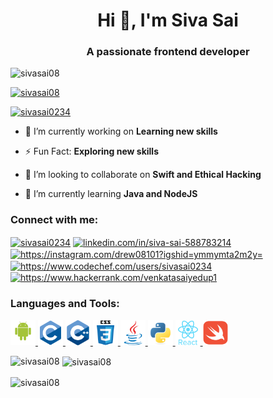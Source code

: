 <h1 align="center">Hi 👋, I'm Siva Sai</h1>
<h3 align="center">A passionate frontend developer</h3>

<p align="left"> <img src="https://komarev.com/ghpvc/?username=sivasai08&label=Profile%20views&color=0e75b6&style=flat" alt="sivasai08" /> </p>

<p align="left"> <a href="https://github.com/ryo-ma/github-profile-trophy"><img src="https://github-profile-trophy.vercel.app/?username=sivasai08" alt="sivasai08" /></a> </p>

<p align="left"> <a href="https://twitter.com/sivasai0234" target="blank"><img src="https://img.shields.io/twitter/follow/sivasai0234?logo=twitter&style=for-the-badge" alt="sivasai0234" /></a> </p>

- 🔭 I’m currently working on **Learning new skills**

- ⚡ Fun Fact: **Exploring new skills**

- 👯 I’m looking to collaborate on **Swift and Ethical Hacking**

- 🌱 I’m currently learning **Java and NodeJS**

<h3 align="left">Connect with me:</h3>
<p align="left">
<a href="https://twitter.com/sivasai0234" target="blank"><img align="center" src="https://raw.githubusercontent.com/rahuldkjain/github-profile-readme-generator/master/src/images/icons/Social/twitter.svg" alt="sivasai0234" height="30" width="40" /></a>
<a href="https://linkedin.com/in/linkedin.com/in/siva-sai-588783214" target="blank"><img align="center" src="https://raw.githubusercontent.com/rahuldkjain/github-profile-readme-generator/master/src/images/icons/Social/linked-in-alt.svg" alt="linkedin.com/in/siva-sai-588783214" height="30" width="40" /></a>
<a href="https://instagram.com/https://instagram.com/drew08101?igshid=ymmymta2m2y=" target="blank"><img align="center" src="https://raw.githubusercontent.com/rahuldkjain/github-profile-readme-generator/master/src/images/icons/Social/instagram.svg" alt="https://instagram.com/drew08101?igshid=ymmymta2m2y=" height="30" width="40" /></a>
<a href="https://www.codechef.com/users/https://www.codechef.com/users/sivasai0234" target="blank"><img align="center" src="https://cdn.jsdelivr.net/npm/simple-icons@3.1.0/icons/codechef.svg" alt="https://www.codechef.com/users/sivasai0234" height="30" width="40" /></a>
<a href="https://www.hackerrank.com/https://www.hackerrank.com/venkatasaiyedup1" target="blank"><img align="center" src="https://raw.githubusercontent.com/rahuldkjain/github-profile-readme-generator/master/src/images/icons/Social/hackerrank.svg" alt="https://www.hackerrank.com/venkatasaiyedup1" height="30" width="40" /></a>
</p>

<h3 align="left">Languages and Tools:</h3>
<p align="left"> <a href="https://developer.android.com" target="_blank" rel="noreferrer"> <img src="https://raw.githubusercontent.com/devicons/devicon/master/icons/android/android-original-wordmark.svg" alt="android" width="40" height="40"/> </a> <a href="https://www.cprogramming.com/" target="_blank" rel="noreferrer"> <img src="https://raw.githubusercontent.com/devicons/devicon/master/icons/c/c-original.svg" alt="c" width="40" height="40"/> </a> <a href="https://www.w3schools.com/cpp/" target="_blank" rel="noreferrer"> <img src="https://raw.githubusercontent.com/devicons/devicon/master/icons/cplusplus/cplusplus-original.svg" alt="cplusplus" width="40" height="40"/> </a> <a href="https://www.w3schools.com/css/" target="_blank" rel="noreferrer"> <img src="https://raw.githubusercontent.com/devicons/devicon/master/icons/css3/css3-original-wordmark.svg" alt="css3" width="40" height="40"/> </a> <a href="https://www.java.com" target="_blank" rel="noreferrer"> <img src="https://raw.githubusercontent.com/devicons/devicon/master/icons/java/java-original.svg" alt="java" width="40" height="40"/> </a> <a href="https://www.python.org" target="_blank" rel="noreferrer"> <img src="https://raw.githubusercontent.com/devicons/devicon/master/icons/python/python-original.svg" alt="python" width="40" height="40"/> </a> <a href="https://reactjs.org/" target="_blank" rel="noreferrer"> <img src="https://raw.githubusercontent.com/devicons/devicon/master/icons/react/react-original-wordmark.svg" alt="react" width="40" height="40"/> </a> <a href="https://developer.apple.com/swift/" target="_blank" rel="noreferrer"> <img src="https://raw.githubusercontent.com/devicons/devicon/master/icons/swift/swift-original.svg" alt="swift" width="40" height="40"/> </a> </p>

<p><img align="left" src="https://github-readme-stats.vercel.app/api/top-langs?username=sivasai08&show_icons=true&locale=en&layout=compact" alt="sivasai08" /></p>

<p>&nbsp;<img align="center" src="https://github-readme-stats.vercel.app/api?username=sivasai08&show_icons=true&locale=en" alt="sivasai08" /></p>

<p><img align="center" src="https://github-readme-streak-stats.herokuapp.com/?user=sivasai08&" alt="sivasai08" /></p>
